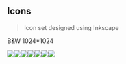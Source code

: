 ## Icons

> Icon set designed using Inkscape

B&W 1024*1024

![](https://github.com/Losiyu/Design/blob/master/SC2%20Forum/Icon/B%26W150/SC.png)![](https://github.com/Losiyu/Design/blob/master/SC2%20Forum/Icon/B%26W150/like.png)![](https://github.com/Losiyu/Design/blob/master/SC2%20Forum/Icon/B%26W150/dislike.png)![](https://github.com/Losiyu/Design/blob/master/SC2%20Forum/Icon/B%26W150/delete.png)![](https://github.com/Losiyu/Design/blob/master/SC2%20Forum/Icon/B%26W150/filter.png)![](https://github.com/Losiyu/Design/blob/master/SC2%20Forum/Icon/B%26W150/strategy.png)![](https://github.com/Losiyu/Design/blob/master/SC2%20Forum/Icon/B%26W150/story.png)
